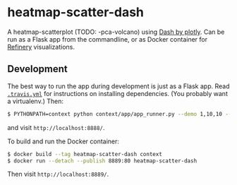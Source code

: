 # heatmap-scatter-dash

A heatmap-scatterplot (TODO: -pca-volcano) using [Dash by plotly](https://plot.ly/products/dash/).
Can be run as a Flask app from the commandline,
or as Docker container for [Refinery](https://github.com/refinery-platform/refinery-platform) visualizations.

## Development

The best way to run the app during development is just as a Flask app.
Read [`.travis.yml`](.travis.yml) for instructions on installing dependencies. 
(You probably want a virtualenv.) Then:

```bash
$ PYTHONPATH=context python context/app/app_runner.py --demo 1,10,10 --port 8888 --cluster
```

and visit `http://localhost:8888/`.

To build and run the Docker container:

```bash
$ docker build --tag heatmap-scatter-dash context
$ docker run --detach --publish 8889:80 heatmap-scatter-dash
```

Then visit `http://localhost:8889/`.